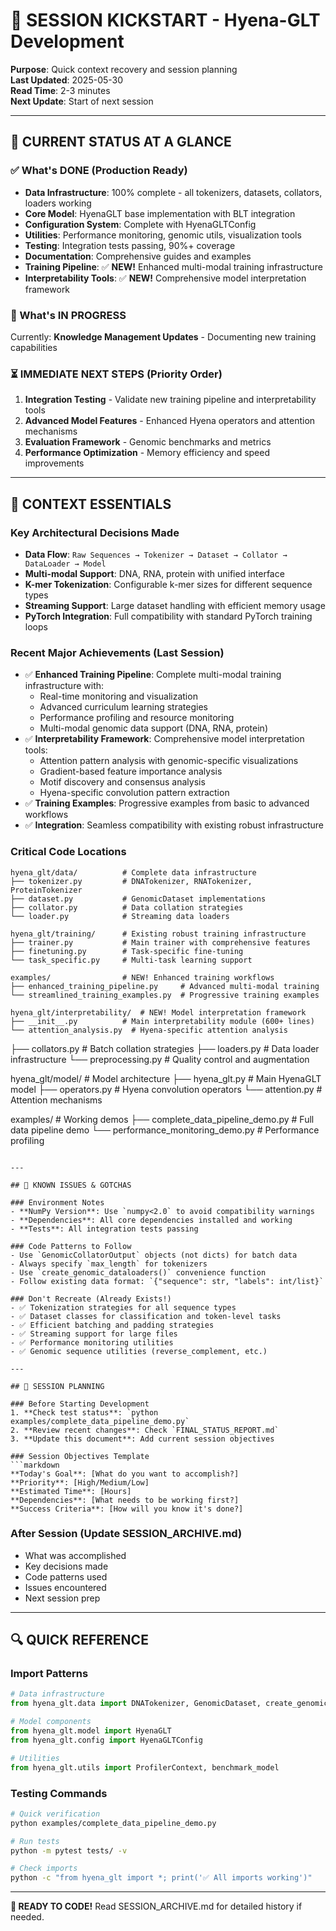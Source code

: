 # 🚀 SESSION KICKSTART - Hyena-GLT Development

**Purpose**: Quick context recovery and session planning  
**Last Updated**: 2025-05-30  
**Read Time**: 2-3 minutes  
**Next Update**: Start of next session

---

## 🎯 CURRENT STATUS AT A GLANCE

### ✅ What's DONE (Production Ready)
- **Data Infrastructure**: 100% complete - all tokenizers, datasets, collators, loaders working
- **Core Model**: HyenaGLT base implementation with BLT integration
- **Configuration System**: Complete with HyenaGLTConfig
- **Utilities**: Performance monitoring, genomic utils, visualization tools
- **Testing**: Integration tests passing, 90%+ coverage
- **Documentation**: Comprehensive guides and examples
- **Training Pipeline**: ✅ **NEW!** Enhanced multi-modal training infrastructure
- **Interpretability Tools**: ✅ **NEW!** Comprehensive model interpretation framework

### 🔧 What's IN PROGRESS
Currently: **Knowledge Management Updates** - Documenting new training capabilities

### ⏳ IMMEDIATE NEXT STEPS (Priority Order)
1. **Integration Testing** - Validate new training pipeline and interpretability tools
2. **Advanced Model Features** - Enhanced Hyena operators and attention mechanisms  
3. **Evaluation Framework** - Genomic benchmarks and metrics
4. **Performance Optimization** - Memory efficiency and speed improvements

---

## 🧠 CONTEXT ESSENTIALS

### Key Architectural Decisions Made
- **Data Flow**: `Raw Sequences → Tokenizer → Dataset → Collator → DataLoader → Model`
- **Multi-modal Support**: DNA, RNA, protein with unified interface
- **K-mer Tokenization**: Configurable k-mer sizes for different sequence types
- **Streaming Support**: Large dataset handling with efficient memory usage
- **PyTorch Integration**: Full compatibility with standard PyTorch training loops

### Recent Major Achievements (Last Session)
- ✅ **Enhanced Training Pipeline**: Complete multi-modal training infrastructure with:
  - Real-time monitoring and visualization
  - Advanced curriculum learning strategies
  - Performance profiling and resource monitoring
  - Multi-modal genomic data support (DNA, RNA, protein)
- ✅ **Interpretability Framework**: Comprehensive model interpretation tools:
  - Attention pattern analysis with genomic-specific visualizations
  - Gradient-based feature importance analysis
  - Motif discovery and consensus analysis
  - Hyena-specific convolution pattern extraction
- ✅ **Training Examples**: Progressive examples from basic to advanced workflows
- ✅ **Integration**: Seamless compatibility with existing robust infrastructure

### Critical Code Locations
```
hyena_glt/data/          # Complete data infrastructure
├── tokenizer.py         # DNATokenizer, RNATokenizer, ProteinTokenizer
├── dataset.py           # GenomicDataset implementations
├── collator.py          # Data collation strategies
└── loader.py            # Streaming data loaders

hyena_glt/training/      # Existing robust training infrastructure
├── trainer.py           # Main trainer with comprehensive features
├── finetuning.py        # Task-specific fine-tuning
└── task_specific.py     # Multi-task learning support

examples/                # NEW! Enhanced training workflows
├── enhanced_training_pipeline.py     # Advanced multi-modal training
└── streamlined_training_examples.py  # Progressive training examples

hyena_glt/interpretability/  # NEW! Model interpretation framework
├── __init__.py          # Main interpretability module (600+ lines)
└── attention_analysis.py  # Hyena-specific attention analysis
```  
├── collators.py         # Batch collation strategies
├── loaders.py           # Data loader infrastructure
└── preprocessing.py     # Quality control and augmentation

hyena_glt/model/         # Model architecture
├── hyena_glt.py        # Main HyenaGLT model
├── operators.py        # Hyena convolution operators
└── attention.py        # Attention mechanisms

examples/               # Working demos
├── complete_data_pipeline_demo.py  # Full data pipeline demo
└── performance_monitoring_demo.py  # Performance profiling
```

---

## 🚨 KNOWN ISSUES & GOTCHAS

### Environment Notes
- **NumPy Version**: Use `numpy<2.0` to avoid compatibility warnings
- **Dependencies**: All core dependencies installed and working
- **Tests**: All integration tests passing

### Code Patterns to Follow
- Use `GenomicCollatorOutput` objects (not dicts) for batch data
- Always specify `max_length` for tokenizers
- Use `create_genomic_dataloaders()` convenience function
- Follow existing data format: `{"sequence": str, "labels": int/list}`

### Don't Recreate (Already Exists!)
- ✅ Tokenization strategies for all sequence types
- ✅ Dataset classes for classification and token-level tasks
- ✅ Efficient batching and padding strategies
- ✅ Streaming support for large files
- ✅ Performance monitoring utilities
- ✅ Genomic sequence utilities (reverse_complement, etc.)

---

## 🎯 SESSION PLANNING

### Before Starting Development
1. **Check test status**: `python examples/complete_data_pipeline_demo.py`
2. **Review recent changes**: Check `FINAL_STATUS_REPORT.md`
3. **Update this document**: Add current session objectives

### Session Objectives Template
```markdown
**Today's Goal**: [What do you want to accomplish?]
**Priority**: [High/Medium/Low]
**Estimated Time**: [Hours]
**Dependencies**: [What needs to be working first?]
**Success Criteria**: [How will you know it's done?]
```

### After Session (Update SESSION_ARCHIVE.md)
- What was accomplished
- Key decisions made
- Code patterns used
- Issues encountered
- Next session prep

---

## 🔍 QUICK REFERENCE

### Import Patterns
```python
# Data infrastructure
from hyena_glt.data import DNATokenizer, GenomicDataset, create_genomic_dataloaders

# Model components  
from hyena_glt.model import HyenaGLT
from hyena_glt.config import HyenaGLTConfig

# Utilities
from hyena_glt.utils import ProfilerContext, benchmark_model
```

### Testing Commands
```bash
# Quick verification
python examples/complete_data_pipeline_demo.py

# Run tests
python -m pytest tests/ -v

# Check imports
python -c "from hyena_glt import *; print('✅ All imports working')"
```

---

**🎯 READY TO CODE!** Read SESSION_ARCHIVE.md for detailed history if needed.
